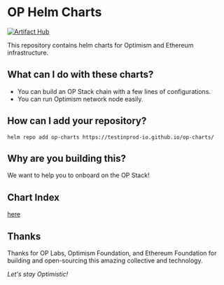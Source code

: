 # OP Helm Charts
[![Artifact Hub](https://img.shields.io/endpoint?url=https://artifacthub.io/badge/repository/op-charts)](https://artifacthub.io/packages/search?repo=op-charts)

This repository contains helm charts for Optimism and Ethereum infrastructure.

## What can I do with these charts?
- You can build an OP Stack chain with a few lines of configurations.
- You can run Optimism network node easily.

## How can I add your repository?
```shell
helm repo add op-charts https://testinprod-io.github.io/op-charts/
```

## Why are you building this?
We want to help you to onboard on the OP Stack!

## Chart Index
[here](index.yaml)

## Thanks
Thanks for OP Labs, Optimism Foundation, and Ethereum Foundation for building and open-sourcing this amazing collective and technology.

_Let's stay Optimistic!_